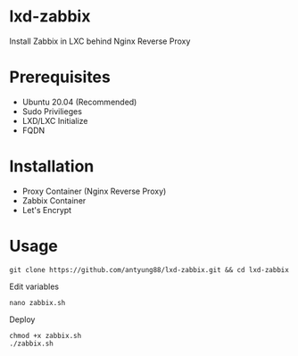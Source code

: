 # lxd-zabbix
Install Zabbix in LXC behind Nginx Reverse Proxy

# Prerequisites
- Ubuntu 20.04 (Recommended)
- Sudo Privilieges
- LXD/LXC Initialize
- FQDN

# Installation
- Proxy Container (Nginx Reverse Proxy)
- Zabbix Container 
- Let's Encrypt

# Usage
```
git clone https://github.com/antyung88/lxd-zabbix.git && cd lxd-zabbix
```
Edit variables
```
nano zabbix.sh
```
Deploy
```
chmod +x zabbix.sh
./zabbix.sh
```
